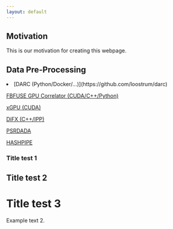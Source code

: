 ```yaml
---
layout: default
---
```


## Motivation

This is our motivation for creating this webpage.

## Data Pre-Processing

<li>[DARC (Python/Docker/...)](https://github.com/loostrum/darc)</li>

[FBFUSE GPU Correlator (CUDA/C++/Python)](https://github.com/ewanbarr/psrdada_cpp)

[xGPU (CUDA)](https://github.com/GPU-correlators/xGPU)

[DiFX (C++/IPP)](https://www.atnf.csiro.au/vlbi/dokuwiki/doku.php/difx/documentation)

[PSRDADA](http://psrdada.sourceforge.net)

[HASHPIPE](https://casper.ssl.berkeley.edu/wiki/HASHPIPE)

### Title test 1

## Title test 2

# Title test 3

Example text 2.
